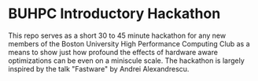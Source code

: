 # BUHPC Introductory Hackathon

This repo serves as a short 30 to 45 minute hackathon for any new members of the Boston University High Performance Computing Club as a means to show just how profound the effects of hardware aware optimizations can be even on a miniscule scale. The hackathon is largely inspired by the talk "Fastware" by Andrei Alexandrescu.
